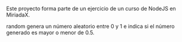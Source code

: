 Este proyecto forma parte de un ejercicio de un curso de NodeJS en MiriadaX.

random genera un número aleatorio entre 0 y 1 e indica si el número generado
es mayor o menor de 0.5.
